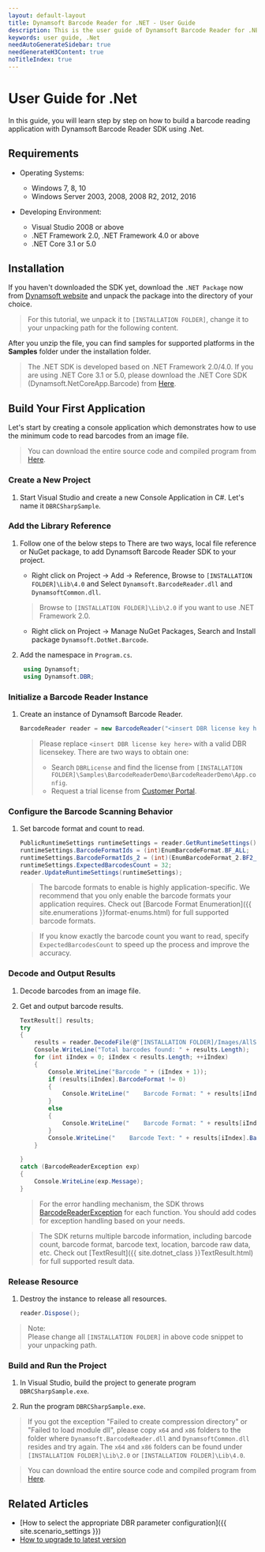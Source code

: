 ```yaml
---
layout: default-layout
title: Dynamsoft Barcode Reader for .NET - User Guide
description: This is the user guide of Dynamsoft Barcode Reader for .NET SDK.
keywords: user guide, .Net
needAutoGenerateSidebar: true
needGenerateH3Content: true
noTitleIndex: true
---
```


# User Guide for .Net
In this guide, you will learn step by step on how to build a barcode reading application with Dynamsoft Barcode Reader SDK using .Net.

## Requirements

- Operating Systems:
    - Windows 7, 8, 10
    - Windows Server 2003, 2008, 2008 R2, 2012, 2016

- Developing Environment:
   - Visual Studio 2008 or above
   - .NET Framework 2.0, .NET Framework 4.0 or above
   - .NET Core 3.1 or 5.0


## Installation
If you haven't downloaded the SDK yet, download the `.NET Package` now from <a href="https://www.dynamsoft.com/barcode-reader/downloads/?utm_source=docs" target="_blank">Dynamsoft website</a> and unpack the package into the directory of your choice.
>For this tutorial, we unpack it to `[INSTALLATION FOLDER]`, change it to your unpacking path for the following content.

   
After you unzip the file, you can find samples for supported platforms in the **Samples** folder under the installation folder. 
> The .NET SDK is developed based on .NET Framework 2.0/4.0. If you are using .NET Core 3.1 or 5.0, please download the .NET Core SDK (Dynamsoft.NetCoreApp.Barcode) from [Here](https://www.nuget.org/packages/Dynamsoft.NetCoreApp.Barcode/).

## Build Your First Application
Let's start by creating a console application which demonstrates how to use the minimum code to read barcodes from an image file.  
>You can download the entire source code and compiled program from [Here](assets/user-guide/dbr-csharp-sample.zip).

### Create a New Project 

1. Start Visual Studio and create a new Console Application in C#. Let's name it `DBRCSharpSample`.

### Add the Library Reference
1. Follow one of the below steps to There are two ways, local file reference or NuGet package, to add Dynamsoft Barcode Reader SDK to your project.
   - Right click on Project -> Add -> Reference, Browse to `[INSTALLATION FOLDER]\Lib\4.0` and Select `Dynamsoft.BarcodeReader.dll` and `DynamsoftCommon.dll`.
   >Browse to `[INSTALLATION FOLDER]\Lib\2.0` if you want to use .NET Framework 2.0.
   - Right click on Project -> Manage NuGet Packages, Search and Install package `Dynamsoft.DotNet.Barcode`.

2. Add the namespace in `Program.cs`.
   ```csharp
    using Dynamsoft;
    using Dynamsoft.DBR;
   ```
### Initialize a Barcode Reader Instance
1. Create an instance of Dynamsoft Barcode Reader.

    ```csharp
    BarcodeReader reader = new BarcodeReader("<insert DBR license key here>")
    ```
    
    >Please replace `<insert DBR license key here>` with a valid DBR licensekey. There are two ways to obtain one:
    >- Search `DBRLicense` and find the license from `[INSTALLATION FOLDER]\Samples\BarcodeReaderDemo\BarcodeReaderDemo\App.config`.
    >- Request a trial license from <a href="https://www.dynamsoft.com/customer/license/trialLicense?utm_source=docs" target="_blank">Customer Portal</a>. 

### Configure the Barcode Scanning Behavior
1. Set barcode format and count to read.

    ```csharp
    PublicRuntimeSettings runtimeSettings = reader.GetRuntimeSettings();
    runtimeSettings.BarcodeFormatIds = (int)EnumBarcodeFormat.BF_ALL;
    runtimeSettings.BarcodeFormatIds_2 = (int)(EnumBarcodeFormat_2.BF2_POSTALCODE | EnumBarcodeFormat_2.BF2_DOTCODE);
    runtimeSettings.ExpectedBarcodesCount = 32;
    reader.UpdateRuntimeSettings(runtimeSettings);
    ```

    >The barcode formats to enable is highly application-specific. We recommend that you only enable the barcode formats your application requires. Check out [Barcode Format Enumeration]({{ site.enumerations }}format-enums.html) for full supported barcode formats. 

    >If you know exactly the barcode count you want to read, specify `ExpectedBarcodesCount` to speed up the process and improve the accuracy. 

### Decode and Output Results 
1. Decode barcodes from an image file.
2. Get and output barcode results.

    ```csharp
    TextResult[] results;
    try
    {
        results = reader.DecodeFile(@"[INSTALLATION FOLDER]/Images/AllSupportedBarcodeTypes.png", "");
        Console.WriteLine("Total barcodes found: " + results.Length);
        for (int iIndex = 0; iIndex < results.Length; ++iIndex)
        {
            Console.WriteLine("Barcode " + (iIndex + 1));
            if (results[iIndex].BarcodeFormat != 0)
            {
                Console.WriteLine("    Barcode Format: " + results[iIndex].BarcodeFormatString);
            }
            else
            {
                Console.WriteLine("    Barcode Format: " + results[iIndex].BarcodeFormatString_2);
            }
            Console.WriteLine("    Barcode Text: " + results[iIndex].BarcodeText);
        }
 
    }
    catch (BarcodeReaderException exp)
    {
        Console.WriteLine(exp.Message);
    }
    ```

    >For the error handling mechanism, the SDK throws [BarcodeReaderException]({{site.dotnet_class}}BarcodeReaderException.html) for each function. You should add codes for exception handling based on your needs. 

    >The SDK returns multiple barcode information, including barcode count, barcode format, barcode text, location, barcode raw data, etc. Check out [TextResult]({{ site.dotnet_class }}TextResult.html) for full supported result data.

### Release Resource

1. Destroy the instance to release all resources.

    ```csharp
    reader.Dispose();
    ```

>Note:  
Please change all `[INSTALLATION FOLDER]` in above code snippet to your unpacking path.


### Build and Run the Project

1. In Visual Studio, build the project to generate program `DBRCSharpSample.exe`.

2. Run the program `DBRCSharpSample.exe`.

 >If you got the exception "Failed to create compression directory" or "Failed to load module dll", please copy `x64` and `x86` folders to the folder where `Dynamsoft.BarcodeReader.dll` and `DynamsoftCommon.dll` resides and try again. The `x64` and `x86` folders can be found under `[INSTALLATION FOLDER]\Lib\2.0` or `[INSTALLATION FOLDER]\Lib\4.0`.


>You can download the entire source code and compiled program from [Here](assets/user-guide/dbr-csharp-sample.zip).

## Related Articles
- [How to select the appropriate DBR parameter configuration]({{ site.scenario_settings }})
- [How to upgrade to latest version](upgrade-instruction.md)

